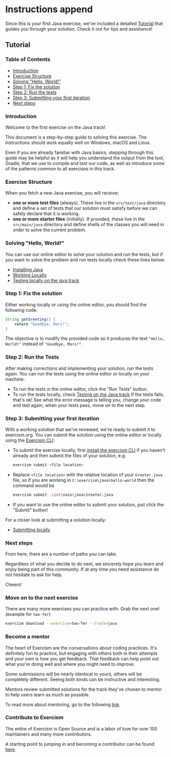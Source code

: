 # Instructions append

Since this is your first Java exercise, we've included a detailed [Tutorial] that guides you through your solution. Check it out for tips and assistance!

## Tutorial

### Table of Contents

- [Introduction]
- [Exercise Structure]
- [Solving "Hello, World!"]
- [Step 1: Fix the solution]
- [Step 2: Run the tests]
- [Step 3: Submitting your first iteration]
- [Next steps]

### Introduction

Welcome to the first exercise on the Java track!

This document is a step-by-step guide to solving this exercise.
The instructions should work equally well on Windows, macOS and Linux.

Even if you are already familiar with Java basics, stepping through this guide may be helpful as it will help you understand the output from the tool, Gradle, that we use to compile and test our code, as well as introduce some of the patterns common to all exercises in this track.

### Exercise Structure

When you fetch a new Java exercise, you will receive:

- __one or more test files__ (always).
These live in the `src/test/java` directory and define a set of tests that our solution must satisfy before we can safely declare that it is working.
- __one or more starter files__ (initially).
If provided, these live in the `src/main/java` directory and define shells of the classes you will need in order to solve the current problem.

### Solving "Hello, World!"

You can use our online editor to solve your solution and run the tests, but if you want to solve the problem and run tests locally check these links below:

- [Installing Java]
- [Working Locally]
- [Testing locally on the java track]

### Step 1: Fix the solution

Either working locally or using the online editor, you should find the following code:

```java
String getGreeting() {
    return "Goodbye, Mars!";
}
```

The objective is to modify the provided code so it produces the text `"Hello, World!"` instead of `"Goodbye, Mars!"`.

### Step 2: Run the Tests

After making corrections and implementing your solution, run the tests again.
You can run the tests using the online editor or locally on your machine:

- To run the tests in the online editor, click the "Run Tests" button.
- To run the tests locally, check [Testing on the Java track] If the tests fails, that's ok! See what the error message is telling you, change your code and test again, when your tests pass, move on to the next step.

### Step 3: Submitting your first iteration

With a working solution that we've reviewed, we're ready to submit it to exercism.org.
You can submit the solution using the online editor or locally using the [Exercism CLI]:

- To submit the exercise locally, first [install the exercism CLI] if you haven't already and then submit the files of your solution, e.g:

  ```sh
  exercism submit <file location>
  ```

- Replace `<file location>` with the relative location of your `Greeter.java` file, so if you are working in `C:\exercism\java\hello-world` then the command would be

  ```sh
  exercism submit .\src\main\java\Greeter.java
  ```

- If you want to use the online editor to submit your solution, just click the "Submit" button!

For a closer look at submitting a solution locally:

- [Submitting locally]

### Next steps

From here, there are a number of paths you can take.

Regardless of what you decide to do next, we sincerely hope you learn and enjoy being part of this community.
If at any time you need assistance do not hesitate to ask for help.

Cheers!

### Move on to the next exercise

There are many more exercises you can practice with.
Grab the next one! (example for `two-fer`)

```sh
exercism download --exercise=two-fer --track=java
```

### Become a mentor

The heart of Exercism are the conversations about coding practices.
It's definitely fun to practice, but engaging with others both in their attempts and your own is how you get feedback.
That feedback can help point out what you're doing well and where you might need to improve.

Some submissions will be nearly identical to yours, others will be completely different.
Seeing both kinds can be instructive and interesting.

Mentors review submitted solutions for the track they've chosen to mentor to help users learn as much as possible.

To read more about mentoring, go to the following [link][Mentoring].

### Contribute to Exercism

The entire of Exercism is Open Source and is a labor of love for over 100 maintainers and many more contributors.

A starting point to jumping in and becoming a contributor can be found [here][Contributing].

[Tutorial]: #tutorial
[Introduction]: #introduction
[Exercise Structure]: #exercise-structure
[Solving "Hello, World!"]: #solving-hello-world
[Step 1: Fix the solution]: #step-1-fix-the-solution
[Step 2: Run the tests]: #step-2-run-the-tests
[Step 3: Submitting your first iteration]: #step-3-submitting-your-first-iteration
[Next steps]: #next-steps
[Mentoring]: https://exercism.org/docs/mentoring
[Contributing]: https://github.com/exercism/docs/tree/main/building
[Installing Java]: https://exercism.org/docs/tracks/java/installation
[Working Locally]: https://exercism.org/docs/using/solving-exercises/working-locally
[Testing locally on the java track]: https://exercism.org/docs/tracks/java/tests
[Testing on the Java track]: https://exercism.org/docs/tracks/java/tests
[Exercism CLI]: https://exercism.org/docs/using/solving-exercises/working-locally
[install the exercism CLI]: https://exercism.org/docs/using/solving-exercises/working-locally
[Submitting locally]: https://exercism.org/docs/using/solving-exercises/working-locally
